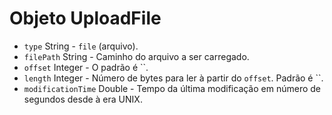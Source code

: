 # Objeto UploadFile

* `type` String - `file` (arquivo).
* `filePath` String - Caminho do arquivo a ser carregado.
* `offset` Integer - O padrão é ``.
* `length` Integer - Número de bytes para ler à partir do `offset`. Padrão é ``.
* `modificationTime` Double - Tempo da última modificação em número de segundos desde à era UNIX.